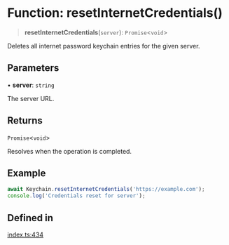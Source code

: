 # Function: resetInternetCredentials()

> **resetInternetCredentials**(`server`): `Promise`\<`void`\>

Deletes all internet password keychain entries for the given server.

## Parameters

• **server**: `string`

The server URL.

## Returns

`Promise`\<`void`\>

Resolves when the operation is completed.

## Example

```typescript
await Keychain.resetInternetCredentials('https://example.com');
console.log('Credentials reset for server');
```

## Defined in

[index.ts:434](https://github.com/quangsuong/nts-react-native-keychain/blob/06824b340311076cce81e80bceb3c34da22ca810/src/index.ts#L434)
